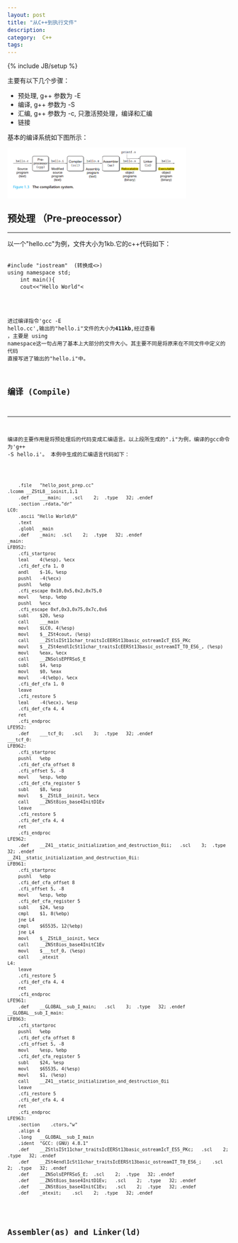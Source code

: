 ```yaml
---
layout: post
title: "从C++到执行文件"
description: 
category:  C++
tags: 
---
```

{% include JB/setup %}

主要有以下几个步骤：  

* 预处理,  g++ 参数为 -E
* 编译,    g++ 参数为 -S
* 汇编,    g++ 参数为 -c, 只激活预处理，编译和汇编
* 链接

基本的编译系统如下图所示：  

<img src="/assets/pic/compiler.png" align="center" alt="compile system" style="max-width:80%;" />

## 预处理 （Pre-preocessor）
---

以一个"hello.cc"为例，文件大小为1kb.它的c++代码如下：  
<pre><code>
#include "iostream"  (转换成<>)
using namespace std;    
	int main(){    
	cout<<"Hello World"<<endl;   
	}  
</code></pre>

进过编译指令'gcc -E hello.cc',输出的"hello.i"文件的大小为**411kb**,经过查看
，主要是 using namespace这一句占用了基本上大部分的文件大小。其主要不同是将原来在不同文件中定义的代码
直接写进了输出的"hello.i"中。

## 编译 (Compile)
---

编译的主要作用是将预处理后的代码变成汇编语言。以上段所生成的".i"为例，编译的gcc命令为'g++ -S hello.i'。
本例中生成的汇编语言代码如下：  
<pre><code>
	.file	"hello_post_prep.cc"
.lcomm __ZStL8__ioinit,1,1
	.def	___main;	.scl	2;	.type	32;	.endef
	.section .rdata,"dr"
LC0:
	.ascii "Hello World\0"
	.text
	.globl	_main
	.def	_main;	.scl	2;	.type	32;	.endef
_main:
LFB952:
	.cfi_startproc
	leal	4(%esp), %ecx
	.cfi_def_cfa 1, 0
	andl	$-16, %esp
	pushl	-4(%ecx)
	pushl	%ebp
	.cfi_escape 0x10,0x5,0x2,0x75,0
	movl	%esp, %ebp
	pushl	%ecx
	.cfi_escape 0xf,0x3,0x75,0x7c,0x6
	subl	$20, %esp
	call	___main
	movl	$LC0, 4(%esp)
	movl	$__ZSt4cout, (%esp)
	call	__ZStlsISt11char_traitsIcEERSt13basic_ostreamIcT_ES5_PKc
	movl	$__ZSt4endlIcSt11char_traitsIcEERSt13basic_ostreamIT_T0_ES6_, (%esp)
	movl	%eax, %ecx
	call	__ZNSolsEPFRSoS_E
	subl	$4, %esp
	movl	$0, %eax
	movl	-4(%ebp), %ecx
	.cfi_def_cfa 1, 0
	leave
	.cfi_restore 5
	leal	-4(%ecx), %esp
	.cfi_def_cfa 4, 4
	ret
	.cfi_endproc
LFE952:
	.def	___tcf_0;	.scl	3;	.type	32;	.endef
___tcf_0:
LFB962:
	.cfi_startproc
	pushl	%ebp
	.cfi_def_cfa_offset 8
	.cfi_offset 5, -8
	movl	%esp, %ebp
	.cfi_def_cfa_register 5
	subl	$8, %esp
	movl	$__ZStL8__ioinit, %ecx
	call	__ZNSt8ios_base4InitD1Ev
	leave
	.cfi_restore 5
	.cfi_def_cfa 4, 4
	ret
	.cfi_endproc
LFE962:
	.def	__Z41__static_initialization_and_destruction_0ii;	.scl	3;	.type	32;	.endef
__Z41__static_initialization_and_destruction_0ii:
LFB961:
	.cfi_startproc
	pushl	%ebp
	.cfi_def_cfa_offset 8
	.cfi_offset 5, -8
	movl	%esp, %ebp
	.cfi_def_cfa_register 5
	subl	$24, %esp
	cmpl	$1, 8(%ebp)
	jne	L4
	cmpl	$65535, 12(%ebp)
	jne	L4
	movl	$__ZStL8__ioinit, %ecx
	call	__ZNSt8ios_base4InitC1Ev
	movl	$___tcf_0, (%esp)
	call	_atexit
L4:
	leave
	.cfi_restore 5
	.cfi_def_cfa 4, 4
	ret
	.cfi_endproc
LFE961:
	.def	__GLOBAL__sub_I_main;	.scl	3;	.type	32;	.endef
__GLOBAL__sub_I_main:
LFB963:
	.cfi_startproc
	pushl	%ebp
	.cfi_def_cfa_offset 8
	.cfi_offset 5, -8
	movl	%esp, %ebp
	.cfi_def_cfa_register 5
	subl	$24, %esp
	movl	$65535, 4(%esp)
	movl	$1, (%esp)
	call	__Z41__static_initialization_and_destruction_0ii
	leave
	.cfi_restore 5
	.cfi_def_cfa 4, 4
	ret
	.cfi_endproc
LFE963:
	.section	.ctors,"w"
	.align 4
	.long	__GLOBAL__sub_I_main
	.ident	"GCC: (GNU) 4.8.1"
	.def	__ZStlsISt11char_traitsIcEERSt13basic_ostreamIcT_ES5_PKc;	.scl	2;	.type	32;	.endef
	.def	__ZSt4endlIcSt11char_traitsIcEERSt13basic_ostreamIT_T0_ES6_;	.scl	2;	.type	32;	.endef
	.def	__ZNSolsEPFRSoS_E;	.scl	2;	.type	32;	.endef
	.def	__ZNSt8ios_base4InitD1Ev;	.scl	2;	.type	32;	.endef
	.def	__ZNSt8ios_base4InitC1Ev;	.scl	2;	.type	32;	.endef
	.def	_atexit;	.scl	2;	.type	32;	.endef
</code></pre>

## Assembler(as) and Linker(ld)
